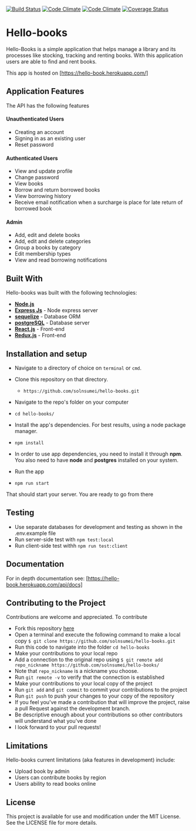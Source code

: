 [![Build Status](https://travis-ci.org/solnsumei/hello-books.svg?branch=development)](https://travis-ci.org/solnsumei/hello-books)
[![Code Climate](https://codeclimate.com/github/solnsumei/hello-books/badges/gpa.svg)](https://codeclimate.com/github/solnsumei/hello-books)
[![Code Climate](https://codeclimate.com/github/solnsumei/hello-books/badges/coverage.svg)](https://codeclimate.com/github/solnsumei/hello-books/coverage)
[![Coverage Status](https://coveralls.io/repos/github/solnsumei/hello-books/badge.svg?branch=development)](https://coveralls.io/github/solnsumei/hello-books?branch=development)

# Hello-books

Hello-Books is a simple application that helps manage a library and its processes like stocking, tracking and renting books. With this application users are able to find and rent books.

This app is hosted on [https://hello-book.herokuapp.com/]

## Application Features

The API has the following features

#### Unauthenticated Users

- Creating an account
- Signing in as an existing user
- Reset password

#### Authenticated Users

- View and update profile
- Change password
- View books
- Borrow and return borrowed books
- View borrowing history
- Receive email notification when a surcharge is place for late return of borrowed book

#### Admin

- Add, edit and delete books
- Add, edit and delete categories
- Group a books by category
- Edit membership types
- View and read borrowing notifications

## Built With
Hello-books was built with the following technologies:

*  **[Node.js](https://nodejs.org/en/)**
*  **[Express Js](https://expressjs.com/)** - Node express server
*  **[sequelize](https://www.npmjs.com/package/sequelize)** -  Database ORM
*  **[postgreSQL](https://www.postgresql.org/)** - Database server
*  **[React.js](https://reactjs.org/)** - Front-end 
*  **[Redux.js](http://redux.js.org/)** - Front-end

## Installation and setup
-  Navigate to a directory of choice on `terminal` or `cmd`.
-  Clone this repository on that directory.
    * `https://github.com/solnsumei/hello-books.git`

-  Navigate to the repo's folder on your computer
  *  `cd hello-books/`
-  Install the app's dependencies. For best results, using a node package manager.
  *  `npm install`
 
-  In order to use app dependencies, you need to install it through **npm**. You also need to have **node** and **postgres** installed on your system.

-  Run the app
  *  `npm run start`

That should start your server. You are ready to go from there

## Testing
-   Use separate databases for development and testing as shown in the .env.example file
-   Run server-side test with `npm test:local`
-   Run client-side test withh `npm run test:client`

## Documentation
For in depth documentation see: [https://hello-book.herokuapp.com/api/docs]

## Contributing to the Project
Contributions are welcome and appreciated. To contribute

-  Fork this repository [here](https://github.com/solnsumei/hello-books/)
-  Open a terminal and execute the following command to make a local copy
`$ git clone https://github.com/solnsumei/hello-books.git`
-  Run this code to navigate into the folder `cd hello-books`
-  Make your contributions to your local repo
-  Add a connection to the original repo using
`$ git remote add repo_nickname https://github.com/solnsumei/hello-books/`
-  Note that `repo_nickname` is a nickname you choose.
-  Run `git remote -v` to verify that the connection is established
-  Make your contributions to your local copy of the project
-  Run `git add` and `git commit` to commit your contributions to the project
-  Run `git push` to push your changes to your copy of the repository
-  If you feel you've made a contribution that will improve the project, raise a pull Request against the development branch.
- Be descriptive enough about your contributions so other contributors will understand what you've done
-  I look forward to your pull requests!

## Limitations
Hello-books current limitations (aka features in development) include:
- Upload book by admin
- Users can contribute books by region
- Users ability to read books online

## License
  This project is available for use and modification under the MIT License. See the LICENSE file for more details.